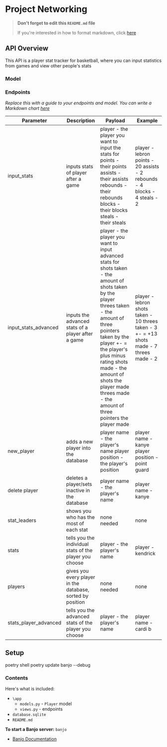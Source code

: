 # Project Networking


> **Don't forget to edit this `README.md` file**
>
> If you're interested in how to format markdown, click [here](https://www.markdownguide.org/basic-syntax/#images-1)

## API Overview
This API is a player stat tracker for basketball, where you can input statistics from games and view other people's stats

### Model

### Endpoints

*Replace this with a guide to your endpoints and model. You can write a Markdown chart [here](https://www.tablesgenerator.com/markdown_tables)*

| **Parameter**         | **Description**                                            | **Payload**                                                                                                                                                                                                                                                                                                                     | **Example**                                                                               |
|-----------------------|------------------------------------------------------------|---------------------------------------------------------------------------------------------------------------------------------------------------------------------------------------------------------------------------------------------------------------------------------------------------------------------------------|-------------------------------------------------------------------------------------------|
| input_stats           | inputs stats of player after a game                        | player - the player you want to input the stats for points - their points assists - their assists rebounds - their rebounds blocks - their blocks steals - their steals                                                                                                                                                         | player - lebron points - 20 assists - 2 rebounds - 4 blocks - 4 steals - 2                |
| input_stats_advanced  | inputs the advanced stats of a player after a game         | player - the player you want to input advanced stats for shots taken - the amount of shots taken by the player threes taken - the amount of three pointers taken by the player +- = the player's plus minus rating shots made - the amount of shots the player made threes made - the amount of three pointers the player made  | player - lebron shots taken - 10 threes taken - 3 +- = +13 shots made - 7 threes made - 2 |
| new_player            | adds a new player into the database                        | player name - the player's name player position - the player's position                                                                                                                                                                                                                                                         | player name - kanye player position - point guard                                         |
| delete player         | deletes a player/sets inactive in the database             | player name - the player's name                                                                                                                                                                                                                                                                                                 | player name - kanye                                                                       |
| stat_leaders          | shows you who has the most of each stat                    | none needed                                                                                                                                                                                                                                                                                                                     | none                                                                                      |
| stats        | tells you the individual stats of the player you choose    | player - the player's name                                                                                                                                                                                                                                                                                                      | player - kendrick                                                                         |
| players               | gives you every player in the database, sorted by position | none needed                                                                                                                                                                                                                                                                                                                     | none                                                                                      |
| stats_player_advanced | tells you the advanced stats of the player you choose      | player - the player's name                                                                                                                                                                                                                                                                                                      | player name - cardi b                                                                     |

## Setup
poetry shell
poetry update
banjo --debug
### Contents

Here's what is included:
- `\app`
    - `models.py` - `Player` model
    - `views.py` - endpoints
- `database.sqlite`  
- `README.md` 

**To start a Banjo server:** `banjo` 
- [Banjo Documentation](https://the-isf-academy.github.io/banjo_docs/player/)




